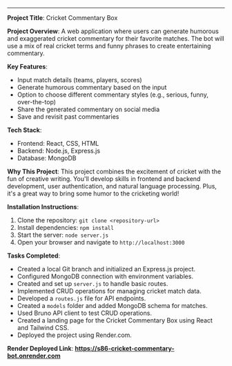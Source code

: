 ---

**Project Title**: Cricket Commentary Box

**Project Overview**: A web application where users can generate humorous and exaggerated cricket commentary for their favorite matches. The bot will use a mix of real cricket terms and funny phrases to create entertaining commentary.

**Key Features**:
- Input match details (teams, players, scores)
- Generate humorous commentary based on the input
- Option to choose different commentary styles (e.g., serious, funny, over-the-top)
- Share the generated commentary on social media
- Save and revisit past commentaries

**Tech Stack**:
- Frontend: React, CSS, HTML
- Backend: Node.js, Express.js
- Database: MongoDB

**Why This Project**: This project combines the excitement of cricket with the fun of creative writing. You'll develop skills in frontend and backend development, user authentication, and natural language processing. Plus, it's a great way to bring some humor to the cricketing world!

**Installation Instructions**:
1. Clone the repository: `git clone <repository-url>`
2. Install dependencies: `npm install`
3. Start the server: `node server.js`
4. Open your browser and navigate to `http://localhost:3000`

**Tasks Completed**:
- Created a local Git branch and initialized an Express.js project.
- Configured MongoDB connection with environment variables.
- Created and set up `server.js` to handle basic routes.
- Implemented CRUD operations for managing cricket match data.
- Developed a `routes.js` file for API endpoints.
- Created a `models` folder and added MongoDB schema for matches.
- Used Bruno API client to test CRUD operations.
- Created a landing page for the Cricket Commentary Box using React and Tailwind CSS.
- Deployed the project using Render.com.

**Render Deployed Link**: **https://s86-cricket-commentary-bot.onrender.com**
